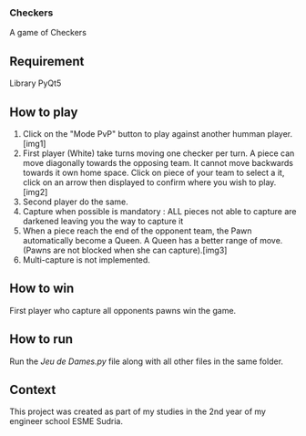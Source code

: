 ### Checkers
A game of Checkers

## Requirement
Library PyQt5

## How to play
1.  Click on the "Mode PvP" button to play against another humman player.[img1]
2.  First player (White) take turns moving one checker per turn. A piece can move diagonally towards the opposing team. It cannot move backwards towards it own home space. Click on piece of your team to select a it, click on an arrow then displayed to confirm where you wish to play. [img2]
3.  Second player do the same.
4.  Capture when possible is mandatory : ALL pieces not able to capture are darkened leaving you the way to capture it
5.  When a piece reach the end of the opponent team, the Pawn automatically become a Queen. A Queen has a better range of move. (Pawns are not blocked when she can capture).[img3]
6.  Multi-capture is not implemented.

## How to win
First player who capture all opponents pawns win the game.

## How to run
Run the *Jeu de Dames.py* file along with all other files in the same folder.

## Context
This project was created as part of my studies in the 2nd year of my engineer school ESME Sudria.
